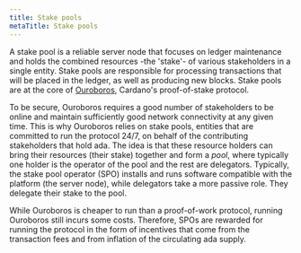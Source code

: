 ```yaml
---
title: Stake pools
metaTitle: Stake pools
---
```


A stake pool is a reliable server node that focuses on ledger maintenance and holds the combined resources  -the 'stake'- of various stakeholders in a single entity. Stake pools are responsible for processing transactions that will be placed in the ledger, as well as producing new blocks. Stake pools are at the core of [Ouroboros](https://iohk.io/en/blog/posts/2022/06/03/from-classic-to-chronos-the-implementations-of-ouroboros-explained/), Cardano's proof-of-stake protocol. 

To be secure, Ouroboros requires a good number of stakeholders to be online and maintain sufficiently good network connectivity at any given time. This is why Ouroboros relies on stake pools, entities that are committed to run the protocol 24/7, on behalf of the contributing stakeholders that hold ada. The idea is that these resource holders can bring their resources (their stake) together and form a *pool*, where typically one holder is the operator of the pool and the rest are delegators. Typically, the stake pool operator (SPO) installs and runs software compatible with the platform (the server node), while delegators take a more passive role. They delegate their stake to the pool. 

While Ouroboros is cheaper to run than a proof-of-work protocol, running Ouroboros still incurs some costs. Therefore, SPOs are rewarded for running the protocol in the form of incentives that come from the transaction fees and from inflation of the circulating ada supply.

